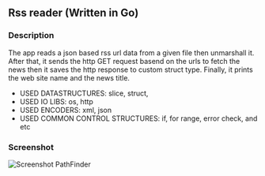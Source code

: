 ## Rss reader (Written in Go)
### Description

The app reads a json based rss url data from a given file then unmarshall it. After that, it sends the http GET request basend on the urls to fetch the news then it saves the http response to custom struct type. Finally, it prints the web site name and the news title.

* USED DATASTRUCTURES: slice, struct,
* USED IO LIBS: os, http
* USED ENCODERS: xml, json
* USED COMMON CONTROL STRUCTURES: if, for range, error check, and etc

### Screenshot

![Screenshot PathFinder](https://lh3.googleusercontent.com/R_X7_FtRH2Zu4JZcL_nYPNnn5Zhh1441Sa_dBr6vkAekr97DRxMxfx30J9szQN2NZP-3WaFwh2wI74rosxSRnh7Glr5agb-n0O9Hu_Xd8P72q61CBep3kGVjUNuD88EYEXkWnwegWPyf8rRjUEqxeUpcKTCW22MqUaOxQpFkZBFkd5jK8P3O4bKDjslZ9ABtDZGiCAj6GNu_I3AjDr6OQfsB69u6c6dnVwC3WD7tORUVwJYHqK9LYi_84IkcrBZgOZRLWnsgXqZEDXvBHbpvnzIG8ihXlJeBZSju034CloMPL2tt8EI7W1-KKjAPNpjFAHTEE769AFtp4nlTbf13PNv6Dx4PLrAdrmsxOykzivmQ2cUnosI__9NmsLUv4Fr1R-ZhgAmOju6BSSrhOE2rhV8esyuJeMV9HIoRt0z0JStl3Ui_EI0hwKWpkB-Ly580Ff4le5ct9aq8Z2ptAio1yx73HefBrdb8NtJwRtUj7xCenXjj-3i9MGlEcZU_smM8pMU5C-V7oXt-ajjP-3UKAcmXz5085GzuxWVncB87wWwjOp6sr448h1PJJWBxNVLIrGs=w1357-h922-no "screenshot PathFinder") 

